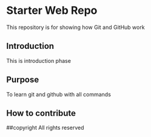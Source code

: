# Starter Web Repo

This repository is for showing how Git and GitHub work

## Introduction 
This is introduction phase

## Purpose

To learn git and github with all commands

## How to contribute

##copyright
All rights reserved
